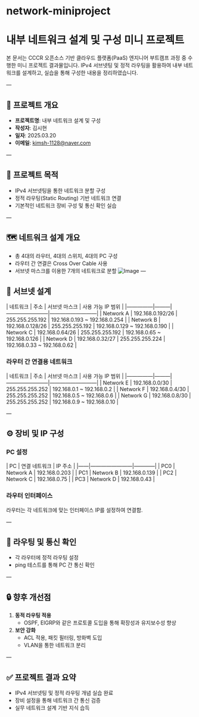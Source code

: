 # network-miniproject
# 내부 네트워크 설계 및 구성 미니 프로젝트

본 문서는 CCCR 오픈소스 기반 클라우드 플랫폼(PaaS) 엔지니어 부트캠프 과정 중 수행한 미니 프로젝트 결과물입니다. IPv4 서브넷팅 및 정적 라우팅을 활용하여 내부 네트워크를 설계하고, 실습을 통해 구성한 내용을 정리하였습니다.

—

## 📌 프로젝트 개요

- **프로젝트명**: 내부 네트워크 설계 및 구성
- **작성자**: 김시현
- **일자**: 2025.03.20
- **이메일**: kimsh-1128@naver.com

—

## 🎯 프로젝트 목적

- IPv4 서브넷팅을 통한 네트워크 분할 구성
- 정적 라우팅(Static Routing) 기반 네트워크 연결
- 기본적인 네트워크 장비 구성 및 통신 확인 실습

—

## 🗺️ 네트워크 설계 개요

- 총 4대의 라우터, 4대의 스위치, 4대의 PC 구성
- 라우터 간 연결은 Cross Over Cable 사용
- 서브넷 마스크를 이용한 7개의 네트워크로 분할
![Image](https://github.com/user-attachments/assets/705a5c9c-d2ea-4504-8d52-6febdfbc94eb)
—

## 🧩 서브넷 설계

| 네트워크 | 주소 | 서브넷 마스크 | 사용 가능 IP 범위 |
|—————|———|————————|—————————|
| Network A | 192.168.0.192/26 | 255.255.255.192 | 192.168.0.193 ~ 192.168.0.254 |
| Network B | 192.168.0.128/26 | 255.255.255.192 | 192.168.0.129 ~ 192.168.0.190 |
| Network C | 192.168.0.64/26  | 255.255.255.192 | 192.168.0.65 ~ 192.168.0.126 |
| Network D | 192.168.0.32/27  | 255.255.255.224 | 192.168.0.33 ~ 192.168.0.62 |

### 라우터 간 연결용 네트워크

| 네트워크 | 주소 | 서브넷 마스크 | 사용 가능 IP 범위 |
|—————|———|————————|—————————|
| Network E | 192.168.0.0/30  | 255.255.255.252 | 192.168.0.1 ~ 192.168.0.2 |
| Network F | 192.168.0.4/30  | 255.255.255.252 | 192.168.0.5 ~ 192.168.0.6 |
| Network G | 192.168.0.8/30  | 255.255.255.252 | 192.168.0.9 ~ 192.168.0.10 |

—

## ⚙️ 장비 및 IP 구성

### PC 설정

| PC | 연결 네트워크 | IP 주소 |
|——|————————|————|
| PC0 | Network A | 192.168.0.203 |
| PC1 | Network B | 192.168.0.139 |
| PC2 | Network C | 192.168.0.75  |
| PC3 | Network D | 192.168.0.43  |

### 라우터 인터페이스

라우터는 각 네트워크에 맞는 인터페이스 IP를 설정하여 연결함.

—

## 🧭 라우팅 및 통신 확인

- 각 라우터에 정적 라우팅 설정
- ping 테스트를 통해 PC 간 통신 확인

—

## 🔒 향후 개선점

1. **동적 라우팅 적용**
   - OSPF, EIGRP와 같은 프로토콜 도입을 통해 확장성과 유지보수성 향상
2. **보안 강화**
   - ACL 적용, 패킷 필터링, 방화벽 도입
   - VLAN을 통한 네트워크 분리

—

## ✅ 프로젝트 결과 요약

- IPv4 서브넷팅 및 정적 라우팅 개념 실습 완료
- 장비 설정을 통해 네트워크 간 통신 검증
- 실무 네트워크 설계 기반 지식 습득

